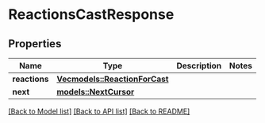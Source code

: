 # ReactionsCastResponse

## Properties

Name | Type | Description | Notes
------------ | ------------- | ------------- | -------------
**reactions** | [**Vec<models::ReactionForCast>**](ReactionForCast.md) |  | 
**next** | [**models::NextCursor**](NextCursor.md) |  | 

[[Back to Model list]](../README.md#documentation-for-models) [[Back to API list]](../README.md#documentation-for-api-endpoints) [[Back to README]](../README.md)



